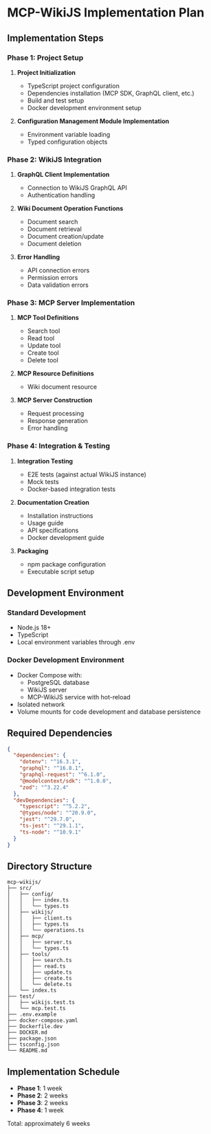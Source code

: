 # MCP-WikiJS Implementation Plan

## Implementation Steps

### Phase 1: Project Setup

1. **Project Initialization**
   - TypeScript project configuration
   - Dependencies installation (MCP SDK, GraphQL client, etc.)
   - Build and test setup
   - Docker development environment setup

2. **Configuration Management Module Implementation**
   - Environment variable loading
   - Typed configuration objects

### Phase 2: WikiJS Integration

1. **GraphQL Client Implementation**
   - Connection to WikiJS GraphQL API
   - Authentication handling

2. **Wiki Document Operation Functions**
   - Document search
   - Document retrieval
   - Document creation/update
   - Document deletion

3. **Error Handling**
   - API connection errors
   - Permission errors
   - Data validation errors

### Phase 3: MCP Server Implementation

1. **MCP Tool Definitions**
   - Search tool
   - Read tool
   - Update tool
   - Create tool
   - Delete tool

2. **MCP Resource Definitions**
   - Wiki document resource

3. **MCP Server Construction**
   - Request processing
   - Response generation
   - Error handling

### Phase 4: Integration & Testing

1. **Integration Testing**
   - E2E tests (against actual WikiJS instance)
   - Mock tests
   - Docker-based integration tests

2. **Documentation Creation**
   - Installation instructions
   - Usage guide
   - API specifications
   - Docker development guide

3. **Packaging**
   - npm package configuration
   - Executable script setup

## Development Environment

### Standard Development
- Node.js 18+
- TypeScript
- Local environment variables through .env

### Docker Development Environment
- Docker Compose with:
  - PostgreSQL database
  - WikiJS server
  - MCP-WikiJS service with hot-reload
- Isolated network
- Volume mounts for code development and database persistence

## Required Dependencies

```json
{
  "dependencies": {
    "dotenv": "^16.3.1",
    "graphql": "^16.8.1",
    "graphql-request": "^6.1.0",
    "@modelcontext/sdk": "^1.0.0",
    "zod": "^3.22.4"
  },
  "devDependencies": {
    "typescript": "^5.2.2",
    "@types/node": "^20.9.0",
    "jest": "^29.7.0",
    "ts-jest": "^29.1.1",
    "ts-node": "^10.9.1"
  }
}
```

## Directory Structure

```
mcp-wikijs/
├── src/
│   ├── config/
│   │   ├── index.ts
│   │   └── types.ts
│   ├── wikijs/
│   │   ├── client.ts
│   │   ├── types.ts
│   │   └── operations.ts
│   ├── mcp/
│   │   ├── server.ts
│   │   └── types.ts
│   ├── tools/
│   │   ├── search.ts
│   │   ├── read.ts
│   │   ├── update.ts
│   │   ├── create.ts
│   │   └── delete.ts
│   └── index.ts
├── test/
│   ├── wikijs.test.ts
│   └── mcp.test.ts
├── .env.example
├── docker-compose.yaml
├── Dockerfile.dev
├── DOCKER.md
├── package.json
├── tsconfig.json
└── README.md
```

## Implementation Schedule

- **Phase 1**: 1 week
- **Phase 2**: 2 weeks
- **Phase 3**: 2 weeks
- **Phase 4**: 1 week

Total: approximately 6 weeks